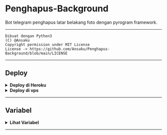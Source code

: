 # Penghapus-Background

Bot telegram penghapus latar belakang foto dengan pyrogram framework.

---

```
Dibuat dengan Python3
(C) @Ansaku
Copyright permission under MIT License
License -> https://github.com/Ansaku/Penghapus-Background/blob/main/LICENSE
```

---

## Deploy

<details>
  <summary><b>Deploy di Heroku</b></summary>
<br/>

<p align="left">
  <a href="https://heroku.com/deploy?template=https://github.com/Ansaku/Penghapus-Background">
     <img height="30px" src="https://img.shields.io/badge/Deploy%20To%20Heroku-blueviolet?style=for-the-badge&logo=heroku">
  </a>
</p>

</details>

<details>
  <summary><b>Deploy di vps</b></summary>
<br/>

```sh
git clone https://github.com/Ansaku/Penghapus-Background
cd Remove-BG-Bot
pip3 install -r requirements.txt
# <Buat Variabel dengan tepat>
python3 main.py
```

</details>

---

## Variabel

<details>
  <summary><b>Lihat Variabel</b></summary>
<br/>

- `API_HASH` API_HASH Anda dari my.telegram.org
- `API_ID` API_ID Anda dari my.telegram.org
- `BOT_TOKEN` Token Bot Anda dari @BotFather
- `REMOVEBG_API` REMOVEBG_API Anda dari removebg.com/api

</details>

---
